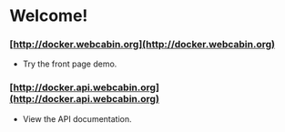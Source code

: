 # Welcome!

### [http://docker.webcabin.org](http://docker.webcabin.org)

- Try the front page demo.

### [http://docker.api.webcabin.org](http://docker.api.webcabin.org)

- View the API documentation.
